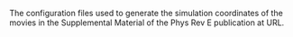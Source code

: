 The configuration files used to generate the simulation coordinates of the movies in the Supplemental Material of the Phys Rev E publication at URL.
